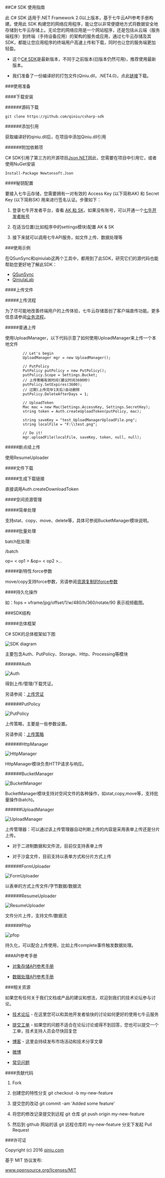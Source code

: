 ##C# SDK 使用指南

此 C# SDK 适用于.NET Framework 2.0以上版本，基于七牛云API参考手册构建。使用此 SDK 构建您的网络应用程序，能让您以非常便捷地方式将数据安全地存储到七牛云存储上。无论您的网络应用是一个网站程序，还是包括从云端（服务端程序）到终端（手持设备应用）的架构的服务或应用，通过七牛云存储及其 SDK，都能让您应用程序的终端用户高速上传和下载，同时也让您的服务端更加轻盈。

* 这个[C# SDK](https://github.com/qiniu/csharp-sdk)是最新版本，不同于之前版本(旧版本仍然可用)，推荐使用最新版本。

* 我们准备了一份编译好的打包文件(Qiniu.dll，.NET4.0)，点此[链接](https://github.com/qiniu/csharp-sdk/blob/master/build/csharp_sdk_latest.zip)下载。

###使用准备

####下载安装

######源码下载

    git clone https://github.com/qiniu/csharp-sdk

######添加引用

获取编译好的qiniu.dll后，在项目中添加Qiniu.dll引用

######附加依赖项

C# SDK引用了第三方的开源项目[Json.NET](http://www.newtonsoft.com/json)因此，您需要在项目中引用它，或者使用NuGet安装

    Install-Package Newtonsoft.Json


####秘钥配置

要接入七牛云存储，您需要拥有一对有效的 Access Key (以下简称AK) 和 Secret Key (以下简称SK) 用来进行签名认证。步骤如下：

1. 登录七牛开发者平台，查看 [AK 和 SK](https://portal.qiniu.com/user/key)，如果没有账号，可以开通一个[七牛开发者帐号](https://portal.qiniu.com/signup)

2. 在适当位置(比如程序中的settings模块)配置 AK & SK

3. 接下来就可以调用七牛API服务，如文件上传、数据处理等

###使用示例

在QSunSync和qiniulab这两个工具中，都用到了此SDK，研究它们的源代码也能帮助您更好地了解此SDK：

* [QSunSync](https://github.com/qiniu/QSunSync)
* [QiniulaLab](https://github.com/qiniu/qiniulab)

####上传文件

#####上传流程

为了尽可能地改善终端用户的上传体验，七牛云存储首创了客户端直传功能。更多信息请参阅[业务流程](http://developer.qiniu.com/article/developer/programming-model.html#workflow)。

#####普通上传

使用UploadManager，以下代码示意了如何使用UploadManager来上传一个本地文件

            // Let's begin
            UploadManager mgr = new UploadManager();
            
            // PutPolicy            
            PutPolicy putPolicy = new PutPolicy();
            putPolicy.Scope = Settings.Bucket;
            // 上传策略有效时间(建议时间3600秒)
            putPolicy.SetExpires(3600);
            // 过期(上传完毕1天后)自动删除
            putPolicy.DeleteAfterDays = 1;
            
            // UploadToken
            Mac mac = new Mac(Settings.AccessKey, Settings.SecretKey);            
            string token = Auth.createUploadToken(putPolicy, mac);
            
            string saveKey = "test_UploadManagerUploadFile.png";
            string localFile = "F:\\test.png";
            
            // Do it!
            mgr.uploadFile(localFile, saveKey, token, null, null);


#####断点续上传

使用ResumeUploader

####文件下载

#####生成下载链接

直接调用Auth.createDownloadToken

####空间资源管理

#####简单处理

支持stat、copy、move、delete等，具体可参阅BucketManager模块说明。

#####批量处理

batch批处理:

/batch

op= < op1 > &op= < op2 >...

#####新特性:force参数

move/copy支持force参数，另请参阅[资源复制的force参数](http://developer.qiniu.com/code/v6/api/kodo-api/rs/copy.html)

####持久化操作

如：fops = vframe/jpg/offset/1/w/480/h/360/rotate/90 表示视频截图。

###SDK结构

#####总体框架

C# SDK的总体框架如下图

![SDK diagram](Docs/imgs/SDKdg.png)

主要包含Auth、PutPolicy、Storage、Http、Processing等模块

######Auth

![Auth](Docs/imgs/Auth.png)

得到上传/管理/下载凭证。

另请参阅：[上传凭证](http://developer.qiniu.com/article/developer/security/upload-token.html)

######PutPolicy

![PutPolicy](Docs/imgs/PutPolicy.png)

上传策略，主要是一些参数设置。

另请参阅：[上传策略](http://developer.qiniu.com/article/developer/security/put-policy.html) 

######HttpManager

![HttpManager](Docs/imgs/HttpManager.png)

HttpManager模块负责HTTP请求与响应。

######BucketManager

![BucketManager](Docs/imgs/BucketManager.png)

BucketManager模块支持对空间文件的各种操作，如stat,copy,move等，支持批量操作(batch)。

######UploadManager

![UploadManager](Docs/imgs/UploadManager.png)

上传管理器：可以通过该上传管理器自动判断上传的内容是采用表单上传还是分片上传。

* 对于二进制数据和文件流，目前仅支持表单上传

* 对于沙盒文件，目前支持以表单方式和分片方式上传

######FormUploader

![FormUploader](Docs/imgs/FormUploader.png)

以表单的方式上传文件/字节数据/数据流

######ResumeUploader

![ResumeUploader](Docs/imgs/ResumeUploader.png)

文件分片上传，支持文件/数据流

######Pfop

![pfop](Docs/imgs/pfop.png)

持久化，可以配合上传使用，比如上传complete事件触发数据处理。

###API参考手册

* [对象存储API参考手册](http://developer.qiniu.com/article/index.html#kodo-api-handbook)

* [数据处理API参考手册](http://developer.qiniu.com/article/index.html#dora-api-handbook)

###相关资源

如果您有任何关于我们文档或产品的建议和想法，欢迎到我们的技术论坛参与讨论。

* [技术论坛](http://segmentfault.com/qiniu) - 在这里您可以和其他开发者愉快的讨论如何更好的使用七牛云服务

* [提交工单](http://support.qiniu.com/hc/request/guest/) - 如果您的问题不适合在论坛讨论或得不到回答，您也可以提交一个工单，技术支持人员会尽快回复您

* [博客](http://blog.qiniu.com/) - 这里会持续发布市场活动和技术分享文章

* [微博](http://weibo.com/qiniutek)

* [常见问题](http://developer.qiniu.com/article/faqs/)

####贡献代码

1. Fork

2. 创建您的特性分支 git checkout -b my-new-feature

3. 提交您的改动 git commit -am 'Added some feature'

4. 将您的修改记录提交到远程 git 仓库 git push origin my-new-feature

5. 然后到 github 网站的该 git 远程仓库的 my-new-feature 分支下发起 Pull Request


###许可证

Copyright (c) 2016 [qiniu.com](www.qiniu.com/)

基于 MIT 协议发布:

www.opensource.org/licenses/MIT

